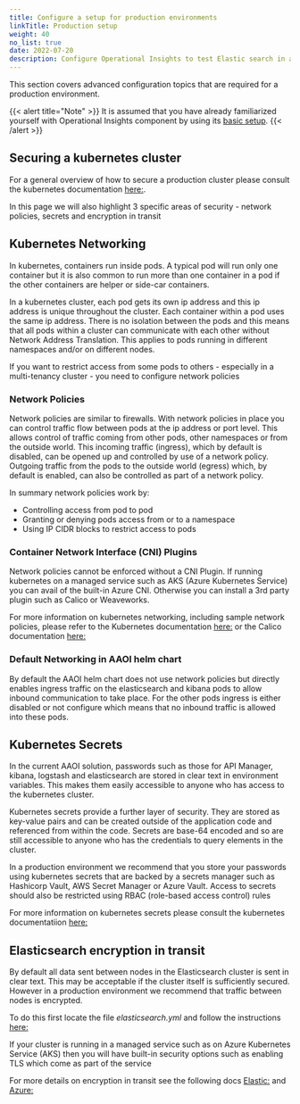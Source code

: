 ```yaml
---
title: Configure a setup for production environments
linkTitle: Production setup
weight: 40
no_list: true
date: 2022-07-20
description: Configure Operational Insights to test Elastic search in a production environment
---
```


This section covers advanced configuration topics that are required for a production environment.

{{< alert title="Note" >}}
It is assumed that you have already familiarized yourself with Operational Insights component by using its [basic setup](/docs/operational_insights/basic_setup/).
{{< /alert >}}

## Securing a kubernetes cluster

For a general overview of how to secure a production cluster please consult the kubernetes documentation [here:](https://kubernetes.io/docs/tasks/administer-cluster/securing-a-cluster/). 

In this page we will also highlight 3 specific areas of security - network policies, secrets and encryption in transit

## Kubernetes Networking

In kubernetes, containers run inside pods. A typical pod will run only one container but it is also common to run more than one container in a pod if the other containers are helper or side-car containers.

In a kubernetes cluster, each pod gets its own ip address and this ip address is unique throughout the cluster. Each container within a pod uses the same ip address. There is no isolation between the pods and this means that all pods within a cluster can communicate with each other without Network Address Translation. This applies to pods running in different namespaces and/or on different nodes.

If you want to restrict access from some pods to others - especially in a multi-tenancy cluster - you need to configure network policies

### Network Policies

Network policies are similar to firewalls. With network policies in place you can control traffic flow between pods at the ip address or port level.
This allows control of traffic coming from other pods, other namespaces or from the outside world. This incoming traffic (ingress), which by default is disabled, can be opened up and controlled by use of a network policy. Outgoing traffic from the pods to the outside world (egress) which, by default is enabled, can also be controlled as part of a network policy.

In summary network policies work by:

* Controlling access from pod to pod
* Granting or denying pods access from or to a namespace
* Using IP CIDR blocks to restrict access to pods

### Container Network Interface (CNI) Plugins

Network policies cannot be enforced without a CNI Plugin. If running kubernetes on a managed service such as AKS (Azure Kubernetes Service) you can avail of the built-in Azure CNI. Otherwise you can install a 3rd party plugin such as Calico or Weaveworks.

For more information on kubernetes networking, including sample network policies, please refer to the Kubernetes documentation [here:](https://kubernetes.io/docs/concepts/services-networking/network-policies) or the Calico documentation [here:](https://projectcalico.docs.tigera.io/about/about-network-policy)

### Default Networking in AAOI helm chart

By default the AAOI helm chart does not use network policies but directly enables ingress traffic on the elasticsearch and kibana pods to allow inbound communication to take place. For the other pods ingress is either disabled or not configure which means that no inbound traffic is allowed into these pods.

## Kubernetes Secrets

In the current AAOI solution, passwords such as those for API Manager, kibana, logstash and elasticsearch are stored in clear text in environment variables. This makes them easily accessible to anyone who has access to the kubernetes cluster. 

Kubernetes secrets provide a further layer of security. They are stored as key-value pairs and can be created outside of the application code and referenced from within the code. Secrets are base-64 encoded and so are still accessible to anyone who has the credentials to query elements in the cluster.

In a production environment we recommend that you store your passwords using kubernetes secrets that are backed by a secrets manager such as Hashicorp Vault, AWS Secret Manager or Azure Vault. Access to secrets should also be restricted using RBAC (role-based access control) rules

For more information on kubernetes secrets please consult the kubernetes documentatiion [here:](https://kubernetes.io/docs/concepts/configuration/secret/)

## Elasticsearch encryption in transit

By default all data sent between nodes in the Elasticsearch cluster is sent in clear text. This may be acceptable if the cluster itself is sufficiently secured. However in a production environment we recommend that traffic between nodes is encrypted. 

To do this first locate the file *elasticsearch.yml* and follow the instructions [here:](https://www.elastic.co/guide/en/elasticsearch/reference/current/security-basic-setup.html#encrypt-internode-communication) 

If your cluster is running in a managed service such as on Azure Kubernetes Service (AKS) then you will have built-in security options such as enabling TLS which come as part of the service

For more details on encryption in transit see the following docs [Elastic:](https://www.elastic.co/guide/en/elasticsearch/reference/current/security-basic-setup.html#security-basic-setup) and [Azure:](https://docs.microsoft.com/en-us/azure/security/fundamentals/encryption-overview#encryption-of-data-in-transit)

